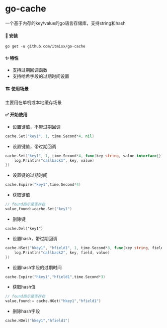 # go-cache

一个基于内存的key/value的go语言存储库，支持string和hash

#### 🚀 安装

`go get -u github.com/itmisx/go-cache`

#### ✨ 特性

- 支持过期回调函数
- 支持哈希字段的过期时间设置

#### 🏗️ 使用场景

主要用在单机或本地缓存场景

#### ✅ 开始使用

- 设置键值，不带过期回调

```go
cache.Set("key1", 1, time.Second*4, nil)
```

- 设置键值，带过期回调

```go
cache.Set("key1", 1, time.Second*4, func(key string, value interface{}) {
    log.Println("callback1", key, value)
})
```

- 设置键的过期时间

```go
cache.Expire("key1",time.Second*4)
```

- 获取键值

```go
// found指示是否存在
value,found:=cache.Set("key1")
```

- 删除键
```
cache.Del("key1")
```

- 设置hash，带过期回调

```go
cache.HSet("hkey1", "hfield1", 1, time.Second*8, func(key string, field string, value interface{}) {
    log.Println("callback2", key, field, value)
})
```

- 设置hash字段的过期时间

```go
cache.Expire("hkey1","hfield1",time.Second*3)
```

- 获取hash值

```go
// found指示是否存在
value,found:= cache.HGet("hkey1","hfield1")
```

- 删除hash字段

```go
cache.HDel("hkey1","hfield1")
```
